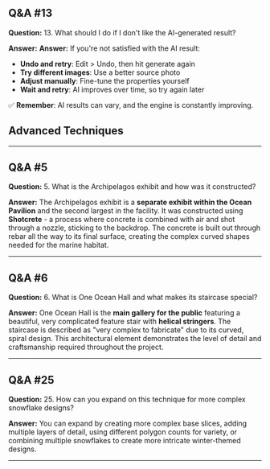
## Q&A #13

**Question:** 13. What should I do if I don't like the AI-generated result?

**Answer:** **Answer:** If you're not satisfied with the AI result:
- **Undo and retry**: Edit > Undo, then hit generate again
- **Try different images**: Use a better source photo
- **Adjust manually**: Fine-tune the properties yourself
- **Wait and retry**: AI improves over time, so try again later

✅ **Remember**: AI results can vary, and the engine is constantly improving.

## Advanced Techniques

---

## Q&A #5

**Question:** 5. What is the Archipelagos exhibit and how was it constructed?

**Answer:** The Archipelagos exhibit is a **separate exhibit within the Ocean Pavilion** and the second largest in the facility. It was constructed using **Shotcrete** - a process where concrete is combined with air and shot through a nozzle, sticking to the backdrop. The concrete is built out through rebar all the way to its final surface, creating the complex curved shapes needed for the marine habitat.

---

## Q&A #6

**Question:** 6. What is One Ocean Hall and what makes its staircase special?

**Answer:** One Ocean Hall is the **main gallery for the public** featuring a beautiful, very complicated feature stair with **helical stringers**. The staircase is described as "very complex to fabricate" due to its curved, spiral design. This architectural element demonstrates the level of detail and craftsmanship required throughout the project.

---

## Q&A #25

**Question:** 25. How can you expand on this technique for more complex snowflake designs?

**Answer:** You can expand by creating more complex base slices, adding multiple layers of detail, using different polygon counts for variety, or combining multiple snowflakes to create more intricate winter-themed designs.

---
